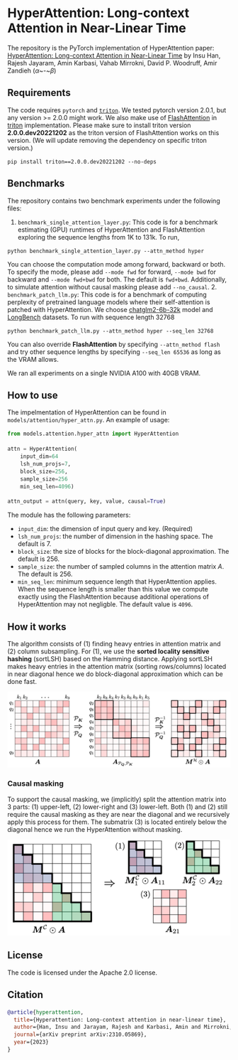 # HyperAttention: Long-context Attention in Near-Linear Time

The repository is the PyTorch implementation of HyperAttention paper: [HyperAttention: Long-context Attention in Near-Linear Time](https://arxiv.org/pdf/2310.05869.pdf) by Insu Han, Rajesh Jayaram, Amin Karbasi, Vahab Mirrokni, David P. Woodruff, Amir Zandieh ($\alpha$~-~$\beta$)

## Requirements

The code requires ``pytorch`` and [``triton``](https://github.com/openai/triton).
We tested pytorch version 2.0.1, but any version >= 2.0.0 might work.
We also make use of [FlashAttention](https://github.com/Dao-AILab/flash-attention/tree/main) in [triton](https://github.com/openai/triton) implementation. Please make sure to install triton version **2.0.0.dev20221202** as the triton version of FlashAttention works on this version. (We will update removing the dependency on specific triton version.)

```shell
pip install triton==2.0.0.dev20221202 --no-deps
```

## Benchmarks

The repository contains two benchmark experiments under the following files:

1. `benchmark_single_attention_layer.py`:  This code is for a benchmark estimating (GPU) runtimes of HyperAttention and FlashAttention exploring the sequence lengths from 1K to 131k. To run,

```shell
python benchmark_single_attention_layer.py --attn_method hyper 
```

You can choose the computation mode among forward, backward or both. To specify the mode, please add ``--mode fwd`` for forward, ```--mode bwd``` for backward and ```--mode fwd+bwd``` for both. The default is ```fwd+bwd```. Additionally, to simulate attention without causal masking please add ```--no_causal```.
2. `benchmark_patch_llm.py`:  This code is for a benchmark of computing perplexity of pretrained language models where their self-attention is patched with HyperAttention. We choose [chatglm2-6b-32k](https://huggingface.co/THUDM/chatglm2-6b-32k) model and [LongBench](https://huggingface.co/datasets/THUDM/LongBench) datasets. To run with sequence length 32768

```shell
python benchmark_patch_llm.py --attn_method hyper --seq_len 32768
```

You can also override **FlashAttention** by specifying ``--attn_method flash`` and try other sequence lengths by specifying ```--seq_len 65536``` as long as the VRAM allows.

We ran all experiments on a single NVIDIA A100 with 40GB VRAM.

## How to use

The impelmentation of HyperAttention can be found in ``models/attention/hyper_attn.py``. An example of usage:

```python
from models.attention.hyper_attn import HyperAttention

attn = HyperAttention(
    input_dim=64 
    lsh_num_projs=7,
    block_size=256,
    sample_size=256
    min_seq_len=4096)

attn_output = attn(query, key, value, causal=True)
```

The module has the following parameters:

- ```input_dim```: the dimension of input query and key. (Required)
- ```lsh_num_projs```: the number of dimension in the hashing space. The default is 7.
- ```block_size```: the size of blocks for the block-diagonal approximation. The default is 256.
- ```sample_size```: the number of sampled columns in the attention matrix $A$. The default is 256.
- ```min_seq_len```: minimum sequence length that HyperAttention applies. When the sequence length is smaller than this value we compute exactly using the FlashAttention because additional operations of HyperAttention may not negligble. The default value is ```4096```.

## How it works

The algorithm consists of (1) finding heavy entries in attention matrix and (2) column subsampling. For (1), we use the **sorted locality sensitive hashing** (sortLSH) based on the Hamming distance. Applying sortLSH makes heavy entries in the  attention matrix (sorting rows/columns) located in near diagonal hence we do block-diagonal approximation which can be done fast.

<p align="center">
    <img src="./assets/sortlsh.png">
</p>

### Causal masking

To support the causal masking, we (implicitly) split the attention matrix into 3 parts: (1) upper-left, (2) lower-right and (3) lower-left. Both (1) and (2) still require the causal masking as they are near the diagonal and we recursively apply this process for them. The submatrix (3) is located entirely below the diagonal hence we run the HyperAttention without masking.

<p align="center">
    <img src="./assets/causal_masking.png" width="814">
</p>

## License

The code is licensed under the Apache 2.0 license.

## Citation

```bibtex
@article{hyperattention,
  title={Hyperattention: Long-context attention in near-linear time},
  author={Han, Insu and Jarayam, Rajesh and Karbasi, Amin and Mirrokni, Vahab and Woodruff, David and Zandieh, Amir},
  journal={arXiv preprint arXiv:2310.05869},
  year={2023}
}
```
